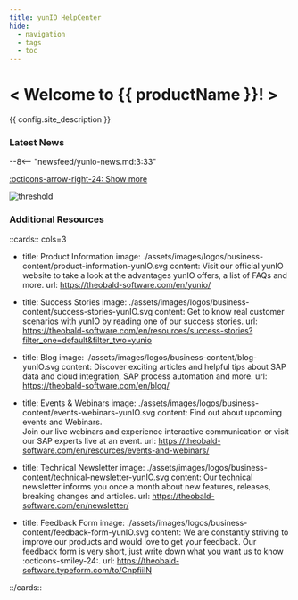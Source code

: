 ```yaml
---
title: yunIO HelpCenter
hide:
  - navigation
  - tags
  - toc
---
```


<div class="full-width-background"></div>
<div class="banner-text">
	<h1> &lt; Welcome to {{ productName }}! &gt; </h1>
	<p>{{ config.site_description }}</p>
</div>


### Latest News

<div class="grid cards" markdown>

--8<-- "newsfeed/yunio-news.md:3:33"

</div>

[:octicons-arrow-right-24: Show more](news.md)


![threshold](assets/images/datastream/DataStream_yunIO.png)

### Additional Resources

::cards:: cols=3
  
- title: Product Information
  image: ./assets/images/logos/business-content/product-information-yunIO.svg
  content: Visit our official yunIO website to take a look at the advantages yunIO offers, a list of FAQs and more.
  url: https://theobald-software.com/en/yunio/
  
- title: Success Stories
  image: ./assets/images/logos/business-content/success-stories-yunIO.svg
  content: Get to know real customer scenarios with yunIO by reading one of our success stories.
  url: https://theobald-software.com/en/resources/success-stories?filter_one=default&filter_two=yunio

- title: Blog
  image: ./assets/images/logos/business-content/blog-yunIO.svg
  content: Discover exciting articles and helpful tips about SAP data and cloud integration, SAP process automation and more.
  url: https://theobald-software.com/en/blog/
  
- title: Events & Webinars
  image: ./assets/images/logos/business-content/events-webinars-yunIO.svg 
  content: Find out about upcoming events and Webinars. <br>Join our live webinars and experience interactive communication or visit our SAP experts live at an event. 
  url: https://theobald-software.com/en/resources/events-and-webinars/
  
- title: Technical Newsletter
  image: ./assets/images/logos/business-content/technical-newsletter-yunIO.svg
  content: Our technical newsletter informs you once a month about new features, releases, breaking changes and articles.
  url: https://theobald-software.com/en/newsletter/

- title: Feedback Form
  image: ./assets/images/logos/business-content/feedback-form-yunIO.svg
  content: We are constantly striving to improve our products and would love to get your feedback. Our feedback form is very short, just write down what you want us to know :octicons-smiley-24:.
  url: https://theobald-software.typeform.com/to/CnpfiiIN

::/cards::
